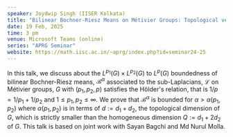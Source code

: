 ```yaml
---
speaker: Joydwip Singh (IISER Kolkata)
title: "Bilinear Bochner-Riesz Means on Métivier Groups: Topological versus Homogeneous dimension"
date: 19 Feb, 2025
time: 3 pm
venue: Microsoft Teams (online)
series: "APRG Seminar"
website: https://math.iisc.ac.in/~aprg/index.php?id=seminar24-25
---
```


In this talk, we discuss about the $L^{p_1}(G) \times L^{p_2}(G)$ to $L^{p}(G)$ boundedness of bilinear Bochner-Riesz means, $\mathcal{B}^{\alpha}$
associated to the sub-Laplacians, $\mathcal{L}$ on Métivier groups, $G$ with $(p_1,p_2,p)$ satisfies the Hölder's relation, that is
$1/p = 1/p_1 + 1/p_2$ and $1\leq p_1, p_2 \leq \infty$. We prove that $\mathcal{B}^{\alpha}$ is bounded for $\alpha > \alpha(p_1, p_2)$ where
$\alpha(p_1, p_2)$ is in terms of $d:=d_1+d_2$, the topological dimension of $G$, which is strictly smaller than the homogeneous dimension
$Q:=d_1+2d_2$ of $G$. This talk is based on joint work with Sayan Bagchi and Md Nurul Molla.

